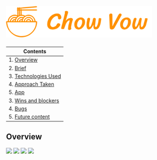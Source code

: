 # <img src='src/readme/ChowVow_writing.svg' width='400'>


|Contents
|----------
|1. [Overview](#overview)
|2. [Brief](#brief)
|3. [Technologies Used](#tech)
|4. [Approach Taken](#approach)
|5. [App](#app)
|3. [Wins and blockers](#wins)
|4. [Bugs](#bugs)
|5. [Future content](#future)



<h2 name="overview">Overview</h2>

<img src='src/readme/Map1.gif' width='600'>

<img src='src/readme/Offers.gif' width='600'>

<img src='src/readme/Pictures.gif' width='600'>

<img src='src/readme/Review.gif' width='600'>



